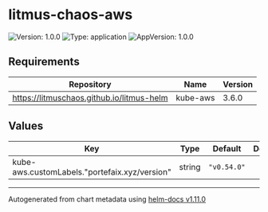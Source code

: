 # litmus-chaos-aws

![Version: 1.0.0](https://img.shields.io/badge/Version-1.0.0-informational?style=flat-square) ![Type: application](https://img.shields.io/badge/Type-application-informational?style=flat-square) ![AppVersion: 1.0.0](https://img.shields.io/badge/AppVersion-1.0.0-informational?style=flat-square)

## Requirements

| Repository | Name | Version |
|------------|------|---------|
| https://litmuschaos.github.io/litmus-helm | kube-aws | 3.6.0 |

## Values

| Key | Type | Default | Description |
|-----|------|---------|-------------|
| kube-aws.customLabels."portefaix.xyz/version" | string | `"v0.54.0"` |  |

----------------------------------------------
Autogenerated from chart metadata using [helm-docs v1.11.0](https://github.com/norwoodj/helm-docs/releases/v1.11.0)
